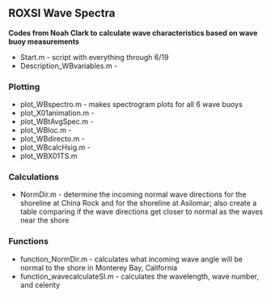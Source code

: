 ## ROXSI Wave Spectra
**Codes from Noah Clark to calculate wave characteristics based on wave buoy measurements**

* Start.m - script with everything through 6/19
* Description_WBvariables.m -
  
### Plotting
* plot_WBspectro.m - makes spectrogram plots for all 6 wave buoys
* plot_X01animation.m -
* plot_WBtAvgSpec.m -
* plot_WBloc.m -
* plot_WBdirecto.m -
* plot_WBcalcHsig.m -
* plot_WBX01TS.m
  
### Calculations
* NormDir.m - determine the incoming normal wave directions for the shoreline at China Rock and for the shoreline at Asilomar; also create a table comparing if the wave directions get closer to normal as the waves near the shore

### Functions
* function_NormDir.m - calculates what incoming wave angle will be normal to the shore in Monterey Bay, California
* function_wavecalculateSI.m - calculates the wavelength, wave number, and celerity 

